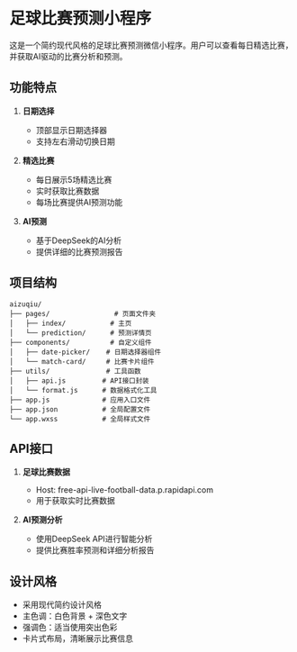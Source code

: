 # 足球比赛预测小程序

这是一个简约现代风格的足球比赛预测微信小程序。用户可以查看每日精选比赛，并获取AI驱动的比赛分析和预测。

## 功能特点

1. **日期选择**
   - 顶部显示日期选择器
   - 支持左右滑动切换日期

2. **精选比赛**
   - 每日展示5场精选比赛
   - 实时获取比赛数据
   - 每场比赛提供AI预测功能

3. **AI预测**
   - 基于DeepSeek的AI分析
   - 提供详细的比赛预测报告

## 项目结构

```
aizuqiu/
├── pages/                # 页面文件夹
│   ├── index/           # 主页
│   └── prediction/      # 预测详情页
├── components/          # 自定义组件
│   ├── date-picker/    # 日期选择器组件
│   └── match-card/     # 比赛卡片组件
├── utils/              # 工具函数
│   ├── api.js         # API接口封装
│   └── format.js      # 数据格式化工具
├── app.js             # 应用入口文件
├── app.json           # 全局配置文件
└── app.wxss           # 全局样式文件
```

## API接口

1. **足球比赛数据**
   - Host: free-api-live-football-data.p.rapidapi.com
   - 用于获取实时比赛数据

2. **AI预测分析**
   - 使用DeepSeek API进行智能分析
   - 提供比赛胜率预测和详细分析报告

## 设计风格

- 采用现代简约设计风格
- 主色调：白色背景 + 深色文字
- 强调色：适当使用突出色彩
- 卡片式布局，清晰展示比赛信息

